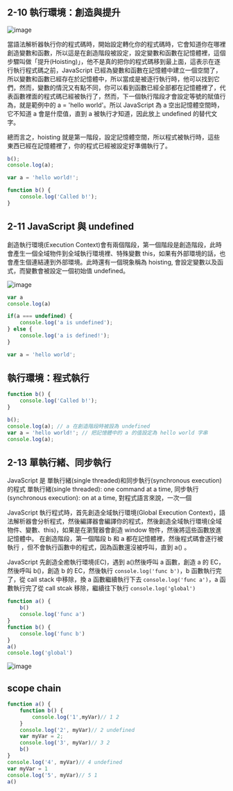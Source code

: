 # 

## 2-10 執行環境：創造與提升

![image](https://ppt.cc/fBT71x@.png)

當語法解析器執行你的程式碼時，開始設定轉化你的程式碼時，它會知道你在哪裡創造變數和函數，所以這是在創造階段被設定，設定變數和函數在記憶體裡，這個步驟叫做「提升(Hoisting)」，他不是真的把你的程式碼移到最上面，這表示在逐行執行程式碼之前，JavaScript 已經為變數和函數在記憶體中建立一個空間了，所以變數和函數已經存在於記憶體中，所以當成是被逐行執行時，他可以找到它們，然而，變數的情況又有點不同，你可以看到函數已經全部都在記憶體裡了，代表函數裡面的程式碼已經被執行了，然而，下一個執行階段才會設定等號的賦值行為，就是範例中的 a = 'hello world'。所以 JavaScript 為 a 空出記憶體空間時，它不知道 a 會是什麼值，直到 a 被執行才知道，因此放上 undefined 的替代文字。

總而言之，hoisting 就是第一階段，設定記憶體空間，所以程式被執行時，這些東西已經在記憶體裡了，你的程式已經被設定好準備執行了。





```js
b();
console.log(a);

var a = 'hello world!';

function b() {
    console.log('Called b!');
}
```


## 2-11 JavaScript 與 undefined

創造執行環境(Execution Context)會有兩個階段，第一個階段是創造階段，此時會產生一個全域物件到全域執行環境裡、特殊變數 this，如果有外部環境的話，也會產生個連結連到外部環境。此時還有一個現象稱為 hoisting, 會設定變數以及函式，而變數會被設定一個初始值 undefined。

![image](https://ppt.cc/fJaAWx@.png)

```JavaScript
var a
console.log(a)

if(a === undefined) {
    console.log('a is undefined');
} else {
    console.log('a is defined!');
}

var a = 'hello world';
```

## 執行環境：程式執行

```js
function b() {
    console.log('Called b!');
}

b();
console.log(a); // a 在創造階段時被設為 undefined
var a = 'hello world!'; // 把記憶體中的 a 的值設定為 hello world 字串
console.log(a);
```

## 2-13 單執行緒、同步執行


JavaScript 是 單執行緒(single threaded)和同步執行(synchronous execution)的程式
單執行緒(single threaded): one command at a time,
同步執行(synchronous execution): on at a time, 對程式語言來說，一次一個


JavaScript 執行程式時，首先創造全域執行環境(Global Execution Context)，語法解析器會分析程式，然後編譯器會編譯你的程式，然後創造全域執行環境(全域物件、變數、this)，如果是在瀏覽器會創造 window 物件，然後將這些函數放進記憶體中。
在創造階段，第一個階段 b 和 a 都在記憶體裡，然後程式碼會逐行被執行
，但不會執行函數中的程式，因為函數還沒被呼叫，直到 a() 。



JavaScript 先創造全癒執行環境(EC)，遇到 a()然後呼叫 a 函數，創造 a 的 EC，然後呼叫 b()，創造 b 的 EC，然後執行 `console.log('func b')`，b 函數執行完了，從 call stack 中移除，換 a 函數繼續執行下去 `console.log('func a')`，a 函數執行完了從 call stcak 移除，繼續往下執行 `console.log('global')`

```js
function a() {
    b()
    console.log('func a')
}
function b() {
    console.log('func b')
}
a()
console.log('global')
```

![image](https://ppt.cc/fTTzYx@.png)

## scope chain


```js
function a() {
    function b() {
        console.log('1',myVar)// 1 2
    }
    console.log('2', myVar)// 2 undefined
    var myVar = 2;
    console.log('3', myVar)// 3 2
    b()
}
console.log('4', myVar)// 4 undefined
var myVar = 1
console.log('5', myVar)// 5 1
a()
```